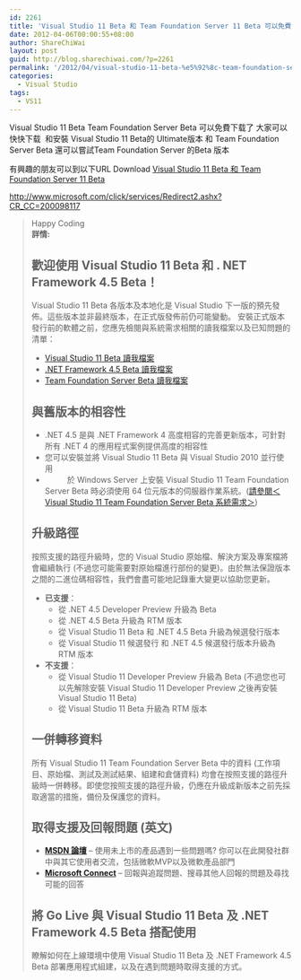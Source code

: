 ```yaml
---
id: 2261
title: 'Visual Studio 11 Beta 和 Team Foundation Server 11 Beta 可以免費下载 &#8211; Free Download'
date: 2012-04-06T00:00:55+08:00
author: ShareChiWai
layout: post
guid: http://blog.sharechiwai.com/?p=2261
permalink: '/2012/04/visual-studio-11-beta-%e5%92%8c-team-foundation-server-11-beta-%e5%8f%af%e4%bb%a5%e5%85%8d%e8%b2%bb%e4%b8%8b%e8%bd%bd-free-download/'
categories:
  - Visual Studio
tags:
  - VS11
---
```

Visual Studio 11 Beta Team Foundation Server Beta 可以免費下载了 大家可以快快下载  和安裝 Visual Studio 11 Beta的 Ultimate版本 和 Team Foundation Server Beta 還可以嘗試Team Foundation Server 的Beta 版本

有興趣的朋友可以到以下URL Download [Visual Studio 11 Beta 和 Team Foundation Server 11 Beta](http://www.microsoft.com/click/services/Redirect2.ashx?CR_CC=200098117)

<http://www.microsoft.com/click/services/Redirect2.ashx?CR_CC=200098117>

> Happy Coding  
> **詳情:**
> 
> ## 歡迎使用 Visual Studio 11 Beta 和 . NET Framework 4.5 Beta！
> 
> Visual Studio 11 Beta 各版本及本地化是 Visual Studio 下一版的預先發佈。這些版本並非最終版本，在正式版發佈前仍可能變動。 安裝正式版本發行前的軟體之前，您應先檢閱與系統需求相關的讀我檔案以及已知問題的清單：
> 
>   * <a href="http://go.microsoft.com/fwlink/?LinkId=237568" target="_blank">Visual Studio 11 Beta 讀我檔案</a>
>   * <a href="http://go.microsoft.com/fwlink/?LinkId=237569" target="_blank">.NET Framework 4.5 Beta 讀我檔案</a>
>   * <a href="http://go.microsoft.com/fwlink/?LinkId=237570" target="_blank">Team Foundation Server Beta 讀我檔案</a>
> 
> ## 與舊版本的相容性
> 
>   * .NET 4.5 是與 .NET Framework 4 高度相容的完善更新版本，可針對所有 .NET 4 的應用程式案例提供高度的相容性
>   * 您可以安裝並將 Visual Studio 11 Beta 與 Visual Studio 2010 並行使用
>   *           於 Windows Server 上安裝 Visual Studio 11 Team Foundation Server Beta 時必須使用 64 位元版本的伺服器作業系統。(<a href="http://www.microsoft.com/click/services/Redirect2.ashx?CR_CC=200098117" target="_blank">請參閱＜Visual Studio 11 Team Foundation Server Beta 系統需求＞</a>)
> 
> ## 升級路徑
> 
> 按照支援的路徑升級時，您的 Visual Studio 原始檔、解決方案及專案檔將會繼續執行 (不過您可能需要對原始檔進行部份的變更)。由於無法保證版本之間的二進位碼相容性，我們會盡可能地記錄重大變更以協助您更新。
> 
>   * **已支援**： 
>       * 從 .NET 4.5 Developer Preview 升級為 Beta
>       * 從 .NET 4.5 Beta 升級為 RTM 版本
>       * 從 Visual Studio 11 Beta 和 .NET 4.5 Beta 升級為候選發行版本
>       * 從 Visual Studio 11 候選發行 和 .NET 4.5 候選發行版本升級為 RTM 版本
>   * **不支援**： 
>       * 從 Visual Studio 11 Developer Preview 升級為 Beta (不過您也可以先解除安裝 Visual Studio 11 Developer Preview 之後再安裝 Visual Studio 11 Beta)
>       * 從 Visual Studio 11 Beta 升級為 RTM 版本
> 
> ## 一併轉移資料
> 
> 所有 Visual Studio 11 Team Foundation Server Beta 中的資料 (工作項目、原始檔、測試及測試結果、組建和倉儲資料) 均會在按照支援的路徑升級時一併轉移。即使您按照支援的路徑升級，仍應在升級成新版本之前先採取適當的措施，備份及保護您的資料。
> 
> ## 取得支援及回報問題 (英文)
> 
>   * <a href="http://go.microsoft.com/fwlink/?LinkId=245233" target="_blank"><strong>MSDN 論壇</strong></a> – 使用未上市的產品遇到一些問題嗎? 你可以在此開發社群中與其它使用者交流，包括微軟MVP以及微軟產品部門
>   * <a href="http://connect.microsoft.com/visualstudio" target="_blank"><strong>Microsoft Connect</strong></a> – 回報與追蹤問題、搜尋其他人回報的問題及尋找可能的回答
> 
> ## 將 Go Live 與 Visual Studio 11 Beta 及 .NET Framework 4.5 Beta 搭配使用
> 
> 瞭解如何在上線環境中使用 Visual Studio 11 Beta 及 .NET Framework 4.5 Beta 部署應用程式組建，以及在遇到問題時取得支援的方式。
